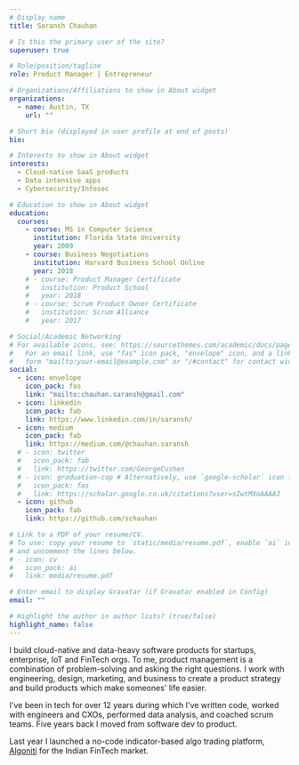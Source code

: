 ```yaml
---
# Display name
title: Saransh Chauhan

# Is this the primary user of the site?
superuser: true

# Role/position/tagline
role: Product Manager | Entrepreneur

# Organizations/Affiliations to show in About widget
organizations:
  - name: Austin, TX
    url: ""

# Short bio (displayed in user profile at end of posts)
bio:

# Interests to show in About widget
interests:
  - Cloud-native SaaS products
  - Data intensive apps
  - Cybersecurity/Infosec

# Education to show in About widget
education:
  courses:
    - course: MS in Computer Science
      institution: Florida State University
      year: 2009
    - course: Business Negotiations
      institution: Harvard Business School Online
      year: 2018
    # - course: Product Manager Certificate
    #   institution: Product School
    #   year: 2018
    # - course: Scrum Product Owner Certificate
    #   institution: Scrum Alliance
    #   year: 2017

# Social/Academic Networking
# For available icons, see: https://sourcethemes.com/academic/docs/page-builder/#icons
#   For an email link, use "fas" icon pack, "envelope" icon, and a link in the
#   form "mailto:your-email@example.com" or "/#contact" for contact widget.
social:
  - icon: envelope
    icon_pack: fas
    link: "mailto:chauhan.saransh@gmail.com"
  - icon: linkedin
    icon_pack: fab
    link: https://www.linkedin.com/in/saransh/
  - icon: medium
    icon_pack: fab
    link: https://medium.com/@chauhan.saransh
  # - icon: twitter
  #   icon_pack: fab
  #   link: https://twitter.com/GeorgeCushen
  # - icon: graduation-cap # Alternatively, use `google-scholar` icon from `ai` icon pack
  #   icon_pack: fas
  #   link: https://scholar.google.co.uk/citations?user=sIwtMXoAAAAJ
  - icon: github
    icon_pack: fab
    link: https://github.com/schauhan

# Link to a PDF of your resume/CV.
# To use: copy your resume to `static/media/resume.pdf`, enable `ai` icons in `params.toml`,
# and uncomment the lines below.
# - icon: cv
#   icon_pack: ai
#   link: media/resume.pdf

# Enter email to display Gravatar (if Gravatar enabled in Config)
email: ""

# Highlight the author in author lists? (true/false)
highlight_name: false
---
```


I build cloud-native and data-heavy software products for startups, enterprise, IoT and FinTech orgs. To me, product management is a combination of problem-solving and asking the right questions. I work with engineering, design, marketing, and business to create a product strategy and build products which make someones' life easier.

I've been in tech for over 12 years during which I've written code, worked with engineers and CXOs, performed data analysis, and coached scrum teams. Five years back I moved from software dev to product.

Last year I launched a no-code indicator-based algo trading platform, [Algoniti](https://www.algoniti.com/) for the Indian FinTech market.
